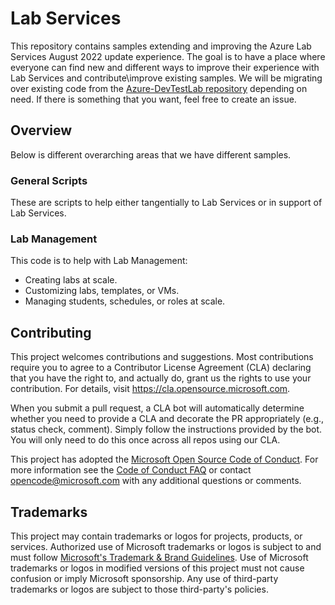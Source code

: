 # Lab Services

This repository contains samples extending and improving the Azure Lab Services August 2022 update experience.  The goal is to have a place where everyone can find new and different ways to improve their experience with Lab Services and contribute\improve existing samples.  We will be migrating over existing code from the [Azure-DevTestLab repository](https://github.com/Azure/azure-devtestlab/tree/master/samples/ClassroomLabs) depending on need.  If there is something that you want, feel free to create an issue.

## Overview
Below is different overarching areas that we have different samples.
 
### General Scripts
These are scripts to help either tangentially to Lab Services or in support of Lab Services.

### Lab Management
This code is to help with Lab Management:
- Creating labs at scale.
- Customizing labs, templates, or VMs.
- Managing students, schedules, or roles at scale.


## Contributing

This project welcomes contributions and suggestions.  Most contributions require you to agree to a
Contributor License Agreement (CLA) declaring that you have the right to, and actually do, grant us
the rights to use your contribution. For details, visit https://cla.opensource.microsoft.com.

When you submit a pull request, a CLA bot will automatically determine whether you need to provide
a CLA and decorate the PR appropriately (e.g., status check, comment). Simply follow the instructions
provided by the bot. You will only need to do this once across all repos using our CLA.

This project has adopted the [Microsoft Open Source Code of Conduct](https://opensource.microsoft.com/codeofconduct/).
For more information see the [Code of Conduct FAQ](https://opensource.microsoft.com/codeofconduct/faq/) or
contact [opencode@microsoft.com](mailto:opencode@microsoft.com) with any additional questions or comments.

## Trademarks

This project may contain trademarks or logos for projects, products, or services. Authorized use of Microsoft 
trademarks or logos is subject to and must follow 
[Microsoft's Trademark & Brand Guidelines](https://www.microsoft.com/en-us/legal/intellectualproperty/trademarks/usage/general).
Use of Microsoft trademarks or logos in modified versions of this project must not cause confusion or imply Microsoft sponsorship.
Any use of third-party trademarks or logos are subject to those third-party's policies.
